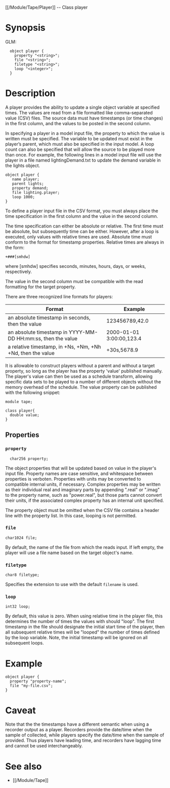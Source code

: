 [[/Module/Tape/Player]] -- Class player

# Synopsis

GLM:

~~~
  object player {
    property "<string>";
    file "<string>";
    filetype "<string>";
    loop "<integer>";
  }
~~~

# Description

A player provides the ability to update a single object variable at specified times. The values are read from a file formatted like comma-separated value (CSV) files. The source data must have timestamps (or time changes) in the first column, and the values to be posted in the second column.

In specifying a player in a model input file, the property to which the value is written must be specified. The variable to be updated must exist in the player’s parent, which must also be specified in the input model. A loop count can also be specified that will allow the source to be played more than once. For example, the following lines in a model input file will use the player in a file named lightingDemand.txt to update the demand variable in the lights object.

~~~
object player {
   name player;
   parent lights;
   property demand;
   file lighting.player;
   loop 1000;
}
~~~

To define a player input file in the CSV format, you must always place the time specification in the first column and the value in the second column.

The time specification can either be absolute or relative. The first time must be absolute, but subsequently time can be either. However, after a loop is executed, only values with relative times are used. Absolute time must conform to the format for timestamp properties. Relative times are always in the form:

~~~
+###[smhdw]
~~~

where [smhdw] specifies seconds, minutes, hours, days, or weeks, respectively.

The value in the second column must be compatible with the read formatting for the target property.

There are three recognized line formats for players:

| Format | Example |
| ------ | ------- |
| an absolute timestamp in seconds, then the value | 123456789,42.0 |
| an absolute timestamp in YYYY-MM-DD HH:mm:ss, then the value | 2000-01-01 3:00:00,123.4 |
| a relative timestamp, in +Ns, +Nm, +Nh +Nd, then the value | +30s,5678.9 |

It is allowable to construct players without a parent and without a target property, so long as the player has the property 'value' published manually. The player's value can then be used as a schedule transform, allowing specific data sets to be played to a number of different objects without the memory overhead of the schedule. The value property can be published with the following snippet:

~~~
module tape;

class player{
  double value;
}
~~~

## Properties

### `property`

~~~
  char256 property;
~~~

The object properties that will be updated based on value in the player's input file. Property names are case sensitive, and whitespace between properties is verboten. Properties with units may be converted to compatible internal units, if necessary. Complex properties may be written as their individual real and imaginary parts by appending ".real" or ".imag" to the property name, such as "power.real", but those parts cannot convert their units, if the associated complex property has an internal unit specified.

The property object must be omitted when the CSV file contains a header line with the property list.  In this case, looping is not permitted.

### `file`

~~~
char1024 file;
~~~

By default, the name of the file from which the reads input. If left empty, the player will use a file name based on the target object's name. 

### `filetype`

~~~
char8 filetype;
~~~

Specifies the extension to use with the default `filename` is used.

### `loop`

~~~
int32 loop;
~~~

By default, this value is zero. When using relative time in the player file, this determines the number of times the values with should "loop". The first timestamp in the file should designate the initial start time of the player, then all subsequent relative times will be "looped" the number of times defined by the loop variable. Note, the initial timestamp will be ignored on all subsequent loops.

# Example

~~~
object player {
  property "property-name";
  file "my-file.csv";
}
~~~

# Caveat

Note that the the timestamps have a different semantic when using a recorder output as a player.  Recorders provide the date/time when the sample of collected, while players specify the date/time when the sample of provided. Thus players have leading time, and recorders have lagging time and cannot be used interchangeably.

# See also

* [[/Module/Tape]]

